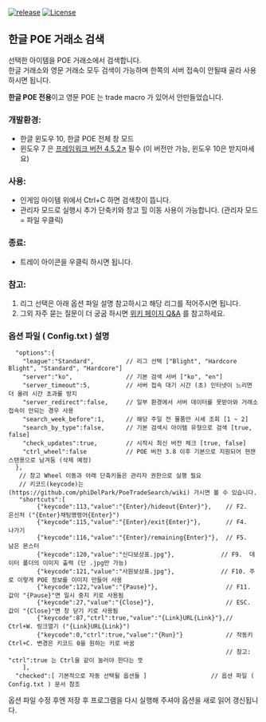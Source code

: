 [![release](https://img.shields.io/badge/release-Download-brightgreen.svg)](https://github.com/phiDelPark/PoeTradeSearch/releases)
[![License](https://img.shields.io/badge/license-GPL-blue.svg)](https://github.com/phiDelPark/PoeTradeSearch/blob/master/LICENSE)

한글 POE 거래소 검색
-------------

선택한 아이템을 POE 거래소에서 검색합니다.<br>
한글 거래소와 영문 거래소 모두 검색이 가능하며 한쪽의 서버 접속이 안될때 골라 사용 하시면 됩니다.

**한글 POE 전용**이고 영문 POE 는 trade macro 가 있어서 안만들었습니다.

### 개발환경:
* 한글 윈도우 10, 한글 POE 전체 창 모드<br>
* 윈도우 7 은 [프레임워크 버전 4.5.2↗](https://www.microsoft.com/ko-KR/download/details.aspx?id=42642) 필수 (이 버전만 가능, 윈도우 10은 받지마세요)

### 사용:
* 인게임 아이템 위에서 Ctrl+C 하면 검색창이 뜹니다.
* 관리자 모드로 실행시 추가 단축키와 창고 힐 이동 사용이 가능합니다. (관리자 모드 = 파일 우클릭)
### 종료:
* 트레이 아이콘을 우클릭 하시면 됩니다.

### 참고:
 1. 리그 선택은 아래 옵션 파일 설명 참고하시고 해당 리그를 적어주시면 됩니다.
 2. 그외 자주 묻는 질문이 더 궁굼 하시면 [위키 페이지 Q&A](https://github.com/phiDelPark/PoeTradeSearch/wiki/Q-&-A) 를 참고하세요.

### 옵션 파일 ( Config.txt ) 설명

      "options":{
        "league":"Standard",         // 리그 선택 ["Blight", "Hardcore Blight", "Standard", "Hardcore"]
        "server":"ko",               // 기본 검색 서버 ["ko", "en"]
        "server_timeout":5,          // 서버 접속 대기 시간 (초) 인터넷이 느리면 더 올려 시간 초과를 방지
        "server_redirect":false,     // 일부 환경에서 서버 데이터를 못받아와 거래소 접속이 안되는 경우 사용
        "search_week_before":1,      // 해당 주일 전 물품만 시세 조회 [1 ~ 2]
        "search_by_type":false,      // 기본 검색시 아이템 유형으로 검색 [true, false]
        "check_updates":true,        // 시작시 최신 버전 체크 [true, false]
        "ctrl_wheel":false           // POE 버전 3.8 이후 기본으로 지원되어 현잰 스탠용으로 남겨둠 (삭제 예정)
      },
       // 창고 Wheel 이동과 아래 단축키들은 관리자 권한으로 실행 필요
       // 키코드(keycode)는 (https://github.com/phiDelPark/PoeTradeSearch/wiki) 가시면 볼 수 있습니다.
       "shortcuts":[
            {"keycode":113,"value":"{Enter}/hideout{Enter}"},    // F2.  은신처 ("{Enter}채팅명령어{Enter}")
            {"keycode":115,"value":"{Enter}/exit{Enter}"},       // F4.  나가기
            {"keycode":116,"value":"{Enter}/remaining{Enter}"},  // F5.  남은 몬스터
            {"keycode":120,"value":"신디보상표.jpg"},             // F9.  데이터 폴더의 이미지 출력 (단 .jpg만 가능)
            {"keycode":121,"value":"사원보상표.jpg"},             // F10. 주로 이렇게 POE 정보를 이미지 만들어 사용
            {"keycode":122,"value":"{Pause}"},                   // F11. 값이 "{Pause}"면 일시 중지 키로 사용됨
            {"keycode":27,"value":"{Close}"},                    // ESC. 값이 "{Close}"면 창 닫기 키로 사용됨
            {"keycode":87,"ctrl":true,"value":"{Link}URL{Link}"},// Ctrl+W. 링크열기 ("{Link}URL{Link}")
            {"keycode":0,"ctrl":true,"value":"{Run}"}            // 작동키 Ctrl+C. 변경은 키코드 0을 원하는 키로 바꿈
                                                                 // 참고: "ctrl":true 는 Ctrl을 같이 눌러야 한다는 뜻
        ],
      "checked":[ 기본적으로 자동 선택될 옵션들 ]                  // 옵션 파일 ( Config.txt ) 문서 참조

옵션 파일 수정 후엔 저장 후 프로그램을 다시 실행해 주셔야 옵션을 새로 읽어 갱신됩니다.
